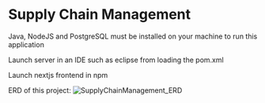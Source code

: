 # Supply Chain Management 

Java, NodeJS and PostgreSQL must be installed on your machine to run this application

Launch server in an IDE such as eclipse from loading the pom.xml

Launch nextjs frontend in npm

ERD of this project:
![SupplyChainManagement_ERD](https://github.com/JVChiarella/SupplyChainManagement/assets/63977361/d195e70c-2849-4a41-a079-01f91dc5356c)
